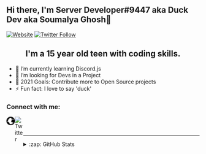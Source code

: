 ## Hi there, I'm Server Developer#9447 aka Duck Dev aka Soumalya Ghosh👋

[![Website](https://img.shields.io/website?label=my-website&style=for-the-badge&url=https://duck.is-a.dev)](https://duck.is-a.dev)
[![Twitter Follow](https://img.shields.io/twitter/follow/Soumalyaplayz?color=1DA1F2&logo=twitter&style=for-the-badge)](https://twitter.com/intent/follow?original_referer=https%3A%2F%2Fgithub.com%2FServerDeveloper9447&screen_name=ServerDeveloper9447)

<h2 align="center">I'm a 15 year old teen with coding skills.</h2>

- 🌱 I’m currently learning Discord.js
- 👯 I’m looking for Devs in a Project
- 🥅 2021 Goals: Contribute more to Open Source projects
- ⚡ Fun fact: I love to say 'duck'

### Connect with me:

[<img align="left" alt="website" width="22px" src="https://raw.githubusercontent.com/iconic/open-iconic/master/svg/globe.svg" />][website]
[<img align="left" alt="Twitter" width="22px" src="https://cdn.jsdelivr.net/npm/simple-icons@v3/icons/twitter.svg" />][twitter]

<br />
<br />

---

<details>
  <summary>:zap: GitHub Stats</summary>

  <img align="left" alt="ServerDeveloper9447's GitHub Stats" src="https://github-readme-stats.vercel.app/api?username=ServerDeveloper9447&show_icons=true&hide_border=true" />

</details>

[website]: https://duck.is-a.dev
[twitter]: https://twitter.com/Soumalyaplayz
